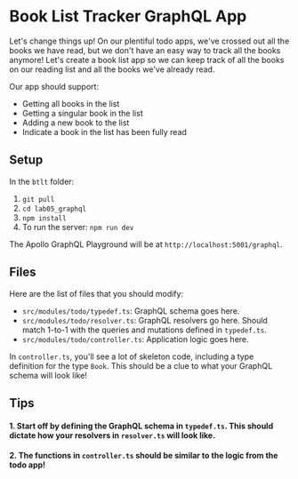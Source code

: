 # Book List Tracker GraphQL App

Let's change things up! On our plentiful todo apps, we've crossed out all the books we have read, but we don't have an easy way to track all the books anymore! Let's create a book list app so we can keep track of all the books on our reading list and all the books we've already read.

Our app should support:
- Getting all books in the list
- Getting a singular book in the list
- Adding a new book to the list
- Indicate a book in the list has been fully read

## Setup

In the `btlt` folder:

1. `git pull`
2. `cd lab05_graphql`
3. `npm install`
4. To run the server: `npm run dev`

The Apollo GraphQL Playground will be at `http://localhost:5001/graphql`.

## Files

Here are the list of files that you should modify:

- `src/modules/todo/typedef.ts`: GraphQL schema goes here.
- `src/modules/todo/resolver.ts`: GraphQL resolvers go here. Should match 1-to-1 with the queries and mutations defined in `typedef.ts`.
- `src/modules/todo/controller.ts`: Application logic goes here.

In `controller.ts`, you'll see a lot of skeleton code, including a type definition for the type `Book`. This should be a clue to what your GraphQL schema will look like!


## Tips

#### 1. Start off by defining the GraphQL schema in `typedef.ts`. This should dictate how your resolvers in `resolver.ts` will look like.

#### 2. The functions in `controller.ts` should be similar to the logic from the todo app!
